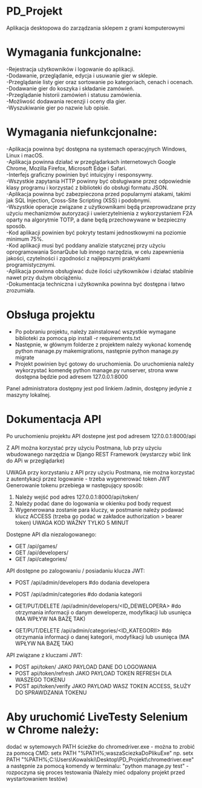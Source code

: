 # PD_Projekt
Aplikacja desktopowa do zarządzania sklepem z grami komputerowymi

# **Wymagania funkcjonalne:**
-Rejestracja użytkowników i logowanie do aplikacji.  
-Dodawanie, przeglądanie, edycja i usuwanie gier w sklepie.  
-Przeglądanie listy gier oraz sortowanie po kategoriach, cenach i ocenach.  
-Dodawanie gier do koszyka i składanie zamówień.  
-Przeglądanie historii zamówień i statusu zamówienia.  
-Możliwość dodawania recenzji i oceny dla gier.  
-Wyszukiwanie gier po nazwie lub opisie.  
# **Wymagania niefunkcjonalne:**
-Aplikacja powinna być dostępna na systemach operacyjnych Windows, Linux i macOS.  
-Aplikacja powinna działać w przeglądarkach internetowych Google Chrome, Mozilla Firefox, Microsoft Edge i Safari.  
-Interfejs graficzny powinien być intuicyjny i responsywny.  
-Wszystkie zapytania HTTP powinny być obsługiwane przez odpowiednie klasy programu i korzystać z biblioteki do obsługi formatu JSON.  
-Aplikacja powinna być zabezpieczona przed popularnymi atakami, takimi jak SQL Injection, Cross-Site Scripting (XSS) i podobnymi.  
-Wszystkie operacje związane z użytkownikami będą przeprowadzane przy użyciu mechanizmów autoryzacji i uwierzytelnienia z wykorzystaniem F2A oparty na algorytmie TOTP, a dane będą przechowywane w bezpieczny sposób.  
-Kod aplikacji powinien być pokryty testami jednostkowymi na poziomie minimum 75%.  
-Kod aplikacji musi być poddany analizie statycznej przy użyciu oprogramowania SonarQube lub innego narzędzia, w celu zapewnienia jakości, czytelności i zgodności z najlepszymi praktykami programistycznymi.  
-Aplikacja powinna obsługiwać duże ilości użytkowników i działać stabilnie nawet przy dużym obciążeniu.  
-Dokumentacja techniczna i użytkownika powinna być dostępna i łatwo zrozumiała.  

# Obsługa projektu

- Po pobraniu projektu, należy zainstalować wszystkie wymagane biblioteki za pomocą pip install -r requirements.txt
- Następnie, w głównym folderze z projektem należy wykonać komendę python manage.py makemigrations, następnie python manage.py migrate
- Projekt powinien być gotowy do uruchomienia. Do uruchomienia należy wykorzystać komendę python manage.py runserver, strona www dostępna będzie pod adresem 127.0.0.1:8000

Panel administratora dostępny jest pod linkiem /admin, dostępny jedynie z maszyny lokalnej. 

# Dokumentacja API

Po uruchomieniu projektu API dostepne jest pod adresem 127.0.0.1:8000/api

Z API można korzystać przy użyciu Postmana, lub przy użyciu wbudowanego narzędzia w Django REST Framework (wystarczy wbić link do APi w przeglądarke)

UWAGA przy korzystaniu z API przy użyciu Postmana, nie można korzystać z autentykacji przez logowanie - trzeba wygenerować token JWT
Generowanie tokenu przebiega w następujący sposób:
1. Należy wejść pod adres 127.0.0.1:8000/api/token/
2. Należy podać dane do logowania w okienku pod body request
3. Wygenerowana zostanie para kluczy, w postmanie należy podawać klucz ACCESS (trzeba go podać w zakładce authorization > bearer token) UWAGA KOD WAŻNY TYLKO 5 MINUT

Dostępne API dla niezalogowanego:
- GET /api/games/
- GET /api/developers/
- GET /api/categories/

API dostępne po zalogowaniu / posiadaniu klucza JWT:
- POST /api/admin/developers #do dodania developera
- POST /api/admin/categories #do dodania kategorii

- GET/PUT/DELETE /api/admin/developers/<ID_DEWELOPERA> #do otrzymania informacji o danym deweloperze, modyfikacji lub usunięca (MA WPŁYW NA BAZĘ TAK)
- GET/PUT/DELETE /api/admin/categories/<ID_KATEGORII> #do otrzymania informacji o danej kategorii, modyfikacji lub usunięca (MA WPŁYW NA BAZĘ TAK)

API związane z kluczami JWT:
- POST api/token/ JAKO PAYLOAD DANE DO LOGOWANIA
- POST api/token/refresh JAKO PAYLOAD TOKEN REFRESH DLA WASZEGO TOKENU
- POST api/token/verify JAKO PAYLOAD WASZ TOKEN ACCESS, SŁUŻY DO SPRAWDZANIA TOKENU

# Aby uruchomić LiveTesty Selenium w Chrome należy:
dodać w sytemowych PATH ścieżke do chromedriver.exe - można to zrobić za pomocą CMD: setx PATH "%PATH%;waszaSciezkaDoPlikuExe"
np. setx PATH "%PATH%;C:\Users\Kowalski\Desktop\PD_Projekt\chromedriver.exe"
a następnie za pomocą komendy w terminalu: "python manage.py test" - rozpoczyna się proces testowania (Należy mieć odpalony projekt przed wystartowaniem testów)

